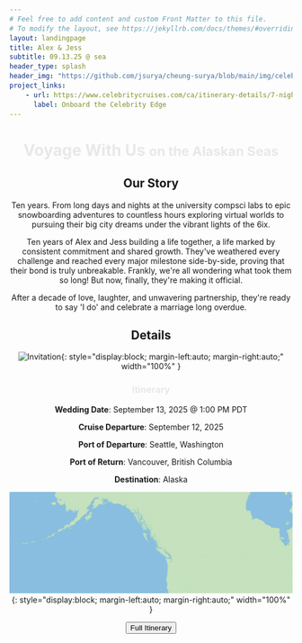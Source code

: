 ```yaml
---
# Feel free to add content and custom Front Matter to this file.
# To modify the layout, see https://jekyllrb.com/docs/themes/#overriding-theme-defaults
layout: landingpage
title: Alex & Jess
subtitle: 09.13.25 @ sea
header_type: splash
header_img: "https://github.com/jsurya/cheung-surya/blob/main/img/celebrityedge-shipL.jpg?raw=true"
project_links:
    - url: https://www.celebritycruises.com/ca/itinerary-details/7-night-alaska-dawes-glacier-from-seattle-washington
      label: Onboard the Celebrity Edge
---
```


<div style="text-align: center;" markdown="1">
<h1 style="color: #e8e8e8;"> Voyage With Us <small class="text-muted">on the Alaskan Seas</small></h1>

<h2 style="color:  #e8e8e8;"><a name="our-story"> Our Story </a></h2>

<p>
Ten years. From long days and nights at the university compsci labs to epic snowboarding adventures to countless hours exploring virtual worlds to pursuing their big city dreams under the vibrant lights of the 6ix.
</p>

<p> 
Ten years of Alex and Jess building a life together, a life marked by consistent commitment and shared growth. They've weathered every challenge and reached every major milestone side-by-side, proving that their bond is truly unbreakable. Frankly, we're all wondering what took them so long! But now, finally, they're making it official. 
</p>

<p class="lead">
After a decade of love, laughter, and unwavering partnership, they're ready to say 'I do' and celebrate a marriage long overdue.
</p>

<h2 style="color:  #e8e8e8;"><a name="details"> Details </a></h2>

![Invitation](https://github.com/jsurya/cheung-surya/blob/main/img/celebrityedge-inv.png?raw=true){: style="display:block; margin-left:auto; margin-right:auto;" width="100%" }

<h3 style="color:  #e8e8e8;">Itinerary </h3>

<strong>Wedding Date</strong>: September 13, 2025 @ 1:00 PM PDT

<strong>Cruise Departure</strong>: September 12, 2025

<strong>Port of Departure</strong>: Seattle, Washington

<strong>Port of Return</strong>: Vancouver, British Columbia

<strong>Destination</strong>: Alaska

![Ports of Call](https://github.com/jsurya/cheung-surya/blob/main/img/SEA_KTN_JNU_SGY_ENC_YVR_1200x430.gif?raw=true){: style="display:block; margin-left:auto; margin-right:auto;" width="100%" }

<a href="https://www.celebritycruises.com/ca/itinerary-details/7-night-alaska-dawes-glacier-from-seattle-washington" target="_blank" class="btn chulapa-btn-project" role="button"><button type="button" class="btn btn-light"> Full Itinerary</button></a>

</div>